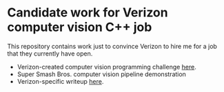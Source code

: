 # Candidate work for Verizon computer vision C++ job

This repository contains work just to convince Verizon to hire me for a job that they currently have open.

- Verizon-created computer vision programming challenge [here](challenge/challenge.md).
- Super Smash Bros. computer vision pipeline demonstration
- Verizon-specific writeup [here](verizon.md).
